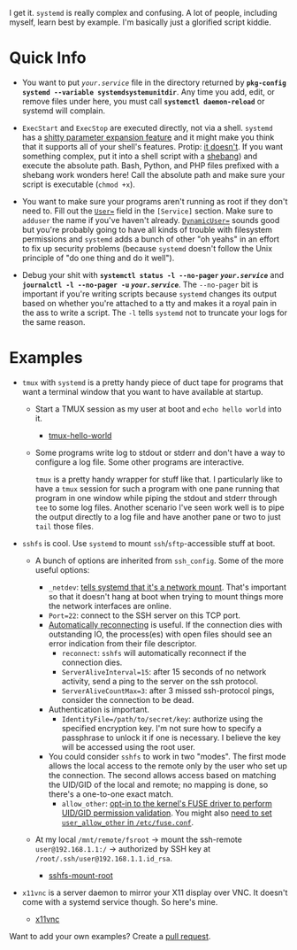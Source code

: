 I get it. `systemd` is really complex and confusing. A lot of people, including
myself, learn best by example. I'm basically just a glorified script kiddie.

# Quick Info

* You want to put _`your.service`_ file in the directory returned by
  **`pkg-config systemd --variable systemdsystemunitdir`**. Any time you add,
  edit, or remove files under here, you must call **`systemctl daemon-reload`**
  or systemd will complain.

* `ExecStart` and `ExecStop` are executed directly, not via a shell. `systemd`
  has a [shitty parameter expansion feature](https://unix.stackexchange.com/a/216786/128494)
  and it might make you think that it supports all of your shell's features.
  Protip: [it doesn't](https://www.freedesktop.org/software/systemd/man/systemd.service#Command%20lines).
  If you want something complex, put it into a shell script with a [shebang](https://en.wikipedia.org/wiki/Shebang_%28Unix%29))
  and execute the absolute path. Bash, Python, and PHP files prefixed with a
  shebang work wonders here! Call the absolute path and make sure your script is
  executable (`chmod +x`).

* You want to make sure your programs aren't running as root if they don't need
  to. Fill out the [`User=`](https://www.freedesktop.org/software/systemd/man/systemd.exec.html#User=)
  field in the `[Service]` section. Make sure to `adduser` the name if you've
  haven't already. [`DynamicUser=`](https://www.freedesktop.org/software/systemd/man/systemd.exec.html#DynamicUser=)
  sounds good but you're probably going to have all kinds of trouble with
  filesystem permissions and `systemd` adds a bunch of other "oh yeahs" in an
  effort to fix up security problems (because `systemd` doesn't follow the Unix
  principle of "do one thing and do it well").

* Debug your shit with **`systemctl status -l --no-pager` _`your.service`_** and
  **`journalctl -l --no-pager -u` _`your.service`_**. The `--no-pager` bit is
  important if you're writing scripts because `systemd` changes its output based
  on whether you're attached to a tty and makes it a royal pain in the ass to
  write a script. The `-l` tells `systemd` not to truncate your logs for the
  same reason.

# Examples

* `tmux` with `systemd` is a pretty handy piece of duct tape for programs that
  want a terminal window that you want to have available at startup.

    * Start a TMUX session as my user at boot and `echo hello world` into it.

        * [tmux-hello-world](tmux-hello-world)

    * Some programs write log to stdout or stderr and don't have a way to
        configure a log file. Some other programs are interactive.

        `tmux` is a pretty handy wrapper for stuff like that. I particularly like
        to have a `tmux` session for such a program with one pane running that
        program in one window while piping the stdout and stderr through `tee` to
        some log files. Another scenario I've seen work well is to pipe the output
        directly to a log file and have another pane or two to just `tail` those
        files.

* `sshfs` is cool. Use `systemd` to mount `ssh`/`sftp`-accessible stuff at boot.

    * A bunch of options are inherited from `ssh_config`. Some of the more
      useful options:

        * `_netdev`: [tells systemd that it's a network mount](https://unix.stackexchange.com/a/331688/128494).
          That's important so that it doesn't hang at boot when trying to mount
          things more the network interfaces are online.
        * `Port=22`: connect to the SSH server on this TCP port.
        * [Automatically reconnecting](https://serverfault.com/a/639735/245340)
          is useful. If the connection dies with outstanding IO, the process(es)
          with open files should see an error indication from their file
          descriptor.
            * `reconnect`: `sshfs` will automatically reconnect if the
              connection dies.
            * `ServerAliveInterval=15`: after 15 seconds of no network activity,
              send a ping to the server on the ssh protocol.
            * `ServerAliveCountMax=3`: after 3 missed ssh-protocol pings,
              consider the connection to be dead.
        * Authentication is important.
            * `IdentityFile=/path/to/secret/key`: authorize using the specified
              encryption key. I'm not sure how to specify a passphrase to unlock
              it if one is necessary. I believe the key will be accessed using
              the root user.
        * You could consider `sshfs` to work in two "modes". The first mode
            allows the local access to the remote only by the user who set up
            the connection. The second allows access based on matching the
            UID/GID of the local and remote; no mapping is done, so there's a
            one-to-one exact match.
            * `allow_other`: [opt-in to the kernel's FUSE driver to perform UID/GID permission validation](https://serverfault.com/a/294120/245340).
            You might also [need to set `user_allow_other` in `/etc/fuse.conf`](https://superuser.com/a/262800/403994).

    * At my local `/mnt/remote/fsroot` -> mount the ssh-remote
        `user@192.168.1.1:/` -> authorized by SSH key at
        `/root/.ssh/user@192.168.1.1.id_rsa`.
        * [sshfs-mount-root](sshfs-mount-root)

* `x11vnc` is a server daemon to mirror your X11 display over VNC. It doesn't
    come with a systemd service though. So here's mine.

    * [x11vnc](x11vnc)

Want to add your own examples? Create a [pull request](https://github.com/inetknght/systemd.software).
